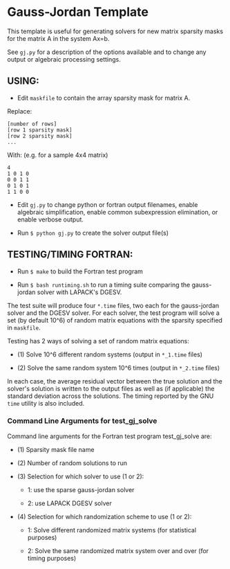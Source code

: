 # Gauss-Jordan Template

This template is useful for generating solvers for new matrix sparsity
masks for the matrix A in the system Ax=b.

See ```gj.py``` for a description of the options available and to
change any output or algebraic processing settings.

## USING:

* Edit ```maskfile``` to contain the array sparsity mask for matrix A.

Replace:

```
[number of rows]
[row 1 sparsity mask]
[row 2 sparsity mask]
...
```

With: (e.g. for a sample 4x4 matrix)

```
4
1 0 1 0
0 0 1 1
0 1 0 1
1 1 0 0
```

* Edit ```gj.py``` to change python or fortran output filenames,
  enable algebraic simplification, enable common subexpression
  elimination, or enable verbose output.

* Run ```$ python gj.py``` to create the solver output file(s)


## TESTING/TIMING FORTRAN:

* Run ```$ make``` to build the Fortran test program

* Run ```$ bash runtiming.sh``` to run a timing suite comparing the
  gauss-jordan solver with LAPACK's DGESV.

The test suite will produce four ```*.time``` files, two each for
the gauss-jordan solver and the DGESV solver. For each solver, the
test program will solve a set (by default 10^6) of random matrix
equations with the sparsity specified in ```maskfile```.

Testing has 2 ways of solving a set of random matrix equations:

* (1) Solve 10^6 different random systems (output in ```*_1.time``` files)

* (2) Solve the same random system 10^6 times (output in ```*_2.time``` files)

In each case, the average residual vector between the true solution
and the solver's solution is written to the output files as well as
(if applicable) the standard deviation across the solutions. The
timing reported by the GNU ```time``` utility is also included.

### Command Line Arguments for test_gj_solve

Command line arguments for the Fortran test program test_gj_solve are:

* (1) Sparsity mask file name

* (2) Number of random solutions to run

* (3) Selection for which solver to use (1 or 2):

    - 1: use the sparse gauss-jordan solver

    - 2: use LAPACK DGESV solver

* (4) Selection for which randomization scheme to use (1 or 2):

    - 1: Solve different randomized matrix systems (for statistical purposes)

    - 2: Solve the same randomized matrix system over and over (for timing purposes)
